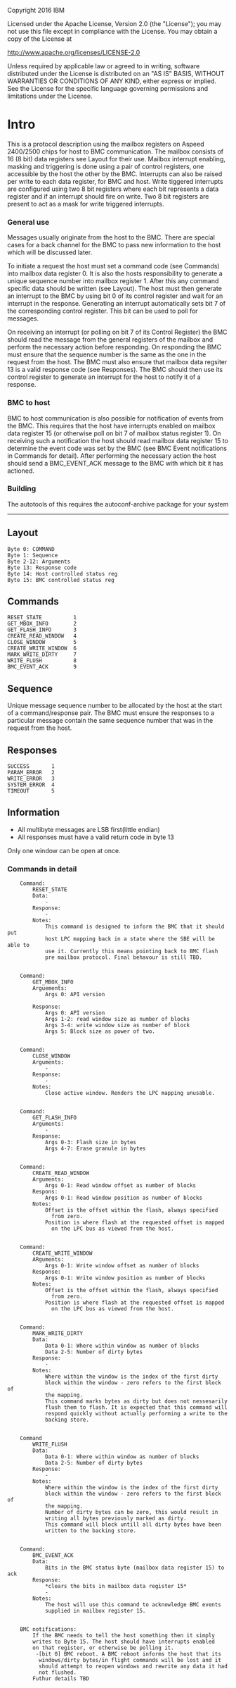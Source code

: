 Copyright 2016 IBM

Licensed under the Apache License, Version 2.0 (the "License");
you may not use this file except in compliance with the License.
You may obtain a copy of the License at

  http://www.apache.org/licenses/LICENSE-2.0

Unless required by applicable law or agreed to in writing, software
distributed under the License is distributed on an "AS IS" BASIS,
WITHOUT WARRANTIES OR CONDITIONS OF ANY KIND, either express or implied.
See the License for the specific language governing permissions and
limitations under the License.

# Intro

This is a protocol description using the mailbox registers on
Aspeed 2400/2500 chips for host to BMC communication. The mailbox
consists of 16 (8 bit) data registers see Layout for their use.
Mailbox interrupt enabling, masking and triggering is done using a
pair of control registers, one accessible by the host the other by the
BMC. Interrupts can also be raised per write to each data register, for
BMC and host. Write tiggered interrupts are configured using two 8 bit
registers where each bit represents a data register and if an
interrupt should fire on write. Two 8 bit registers are present to act
as a mask for write triggered interrupts.

### General use
Messages usually originate from the host to the BMC. There are special
cases for a back channel for the BMC to pass new information to the
host which will be discussed later.

To initiate a request the host must set a command code (see
Commands) into mailbox data register 0. It is also the hosts
responsibility to generate a unique sequence number into mailbox
register 1. After this any command specific data should be written
(see Layout). The host must then generate an interrupt to the BMC by
using bit 0 of its control register and wait for an interrupt in the
response. Generating an interrupt automatically sets bit 7 of the
corresponding control register. This bit can be used to poll for
messages.

On receiving an interrupt (or polling on bit 7 of its Control
Register) the BMC should read the message from the general registers
of the mailbox and perform the necessary action before responding. On
responding the BMC must ensure that the sequence number is the same as
the one in the request from the host. The BMC must also ensure that
mailbox data regsiter 13 is a valid response code (see Responses). The
BMC should then use its control register to generate an interrupt for
the host to notify it of a response.


### BMC to host
BMC to host communication is also possible for notification of events
from the BMC. This requires that the host have interrupts enabled on
mailbox data register 15 (or otherwise poll on bit 7 of mailbox status
register 1). On receiving such a notification the host should read
mailbox data register 15 to determine the event code was set by the
BMC (see BMC Event notifications in Commands for detail). After
performing the necessary action the host should send a BMC_EVENT_ACK
message to the BMC with which bit it has actioned.

### Building
The autotools of this requires the autoconf-archive package for your
system

---

## Layout
```
Byte 0: COMMAND
Byte 1: Sequence
Byte 2-12: Arguments
Byte 13: Response code
Byte 14: Host controlled status reg
Byte 15: BMC controlled status reg
```
## Commands
```
RESET_STATE          1
GET_MBOX_INFO        2
GET_FLASH_INFO       3
CREATE_READ_WINDOW   4
CLOSE_WINDOW         5
CREATE_WRITE_WINDOW  6
MARK_WRITE_DIRTY     7
WRITE_FLUSH          8
BMC_EVENT_ACK        9
```
## Sequence
Unique message sequence number to be allocated by the host at the
start of a command/response pair. The BMC must ensure the responses to
a particular message contain the same sequence number that was in the
request from the host.

## Responses
```
SUCCESS       1
PARAM_ERROR   2
WRITE_ERROR   3
SYSTEM_ERROR  4
TIMEOUT       5
```

## Information
- All multibyte messages are LSB first(little endian)
- All responses must have a valid return code in byte 13

Only one window can be open at once.

### Commands in detail
```
	Command:
		RESET_STATE
		Data:
			-
		Response:
			-
		Notes:
			This command is designed to inform the BMC that it should put
			host LPC mapping back in a state where the SBE will be able to
			use it. Currently this means pointing back to BMC flash
			pre mailbox protocol. Final behavour is still TBD.


	Command:
		GET_MBOX_INFO
		Arguements:
			Args 0: API version

		Response:
			Args 0: API version
			Args 1-2: read window size as number of blocks
			Args 3-4: write window size as number of block
			Args 5: Block size as power of two.


	Command:
		CLOSE_WINDOW
		Arguments:
			-
		Response:
			-
		Notes:
			Close active window. Renders the LPC mapping unusable.


	Command:
		GET_FLASH_INFO
		Arguments:
			-
		Response:
			Args 0-3: Flash size in bytes
			Args 4-7: Erase granule in bytes


	Command:
		CREATE_READ_WINDOW
		Arguments:
			Args 0-1: Read window offset as number of blocks
		Respons:
			Args 0-1: Read window position as number of blocks
		Notes:
			Offset is the offset within the flash, always specified
			  from zero.
			Position is where flash at the requested offset is mapped
			  on the LPC bus as viewed from the host.


	Command:
		CREATE_WRITE_WINDOW
		ARguments:
			Args 0-1: Write window offset as number of blocks
		Response:
			Args 0-1: Write window position as number of blocks
		Notes:
			Offset is the offset within the flash, always specified
			  from zero.
			Position is where flash at the requested offset is mapped
			  on the LPC bus as viewed from the host.


	Command:
		MARK_WRITE_DIRTY
		Data:
			Data 0-1: Where within window as number of blocks
			Data 2-5: Number of dirty bytes
		Response:
			-
		Notes:
			Where within the window is the index of the first dirty
			block within the window - zero refers to the first block of
			the mapping.
			This command marks bytes as dirty but does not nessesarily
			flush them to flash. It is expected that this command will
			respond quickly without actually performing a write to the
			backing store.


	Command
		WRITE_FLUSH
		Data:
			Data 0-1: Where within window as number of blocks
			Data 2-5: Number of dirty bytes
		Response:
			-
		Notes:
			Where within the window is the index of the first dirty
			block within the window - zero refers to the first block of
			the mapping.
			Number of dirty bytes can be zero, this would result in
			writing all bytes previously marked as dirty.
			This command will block untill all dirty bytes have been
			written to the backing store.


	Command:
		BMC_EVENT_ACK
		Data:
			Bits in the BMC status byte (mailbox data register 15) to ack
		Response:
			*clears the bits in mailbox data register 15*
			-
		Notes:
			The host will use this command to acknowledge BMC events
			supplied in mailbox register 15.


	BMC notifications:
		If the BMC needs to tell the host something then it simply
		writes to Byte 15. The host should have interrupts enabled
		on that register, or otherwise be polling it.
		 -[bit 0] BMC reboot. A BMC reboot informs the host that its
		  windows/dirty bytes/in flight commands will be lost and it
		  should attempt to reopen windows and rewrite any data it had
		  not flushed.
		Futhur details TBD
```
